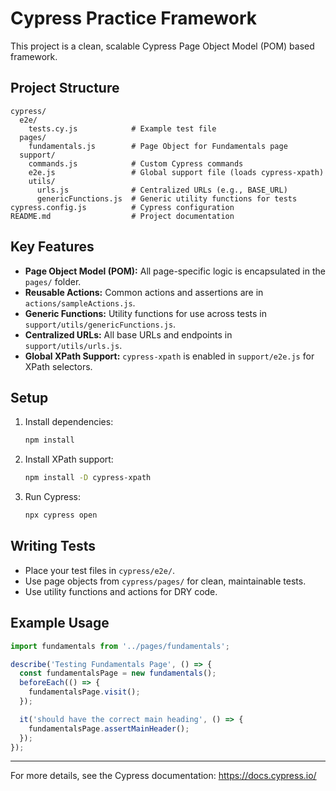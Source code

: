 # Cypress Practice Framework

This project is a clean, scalable Cypress Page Object Model (POM) based framework.

## Project Structure

```
cypress/
  e2e/
    tests.cy.js            # Example test file
  pages/
    fundamentals.js        # Page Object for Fundamentals page
  support/
    commands.js            # Custom Cypress commands
    e2e.js                 # Global support file (loads cypress-xpath)
    utils/
      urls.js              # Centralized URLs (e.g., BASE_URL)
      genericFunctions.js  # Generic utility functions for tests
cypress.config.js          # Cypress configuration
README.md                  # Project documentation
```

## Key Features
- **Page Object Model (POM):** All page-specific logic is encapsulated in the `pages/` folder.
- **Reusable Actions:** Common actions and assertions are in `actions/sampleActions.js`.
- **Generic Functions:** Utility functions for use across tests in `support/utils/genericFunctions.js`.
- **Centralized URLs:** All base URLs and endpoints in `support/utils/urls.js`.
- **Global XPath Support:** `cypress-xpath` is enabled in `support/e2e.js` for XPath selectors.

## Setup
1. Install dependencies:
   ```sh
   npm install
   ```
2. Install XPath support:
   ```sh
   npm install -D cypress-xpath
   ```
3. Run Cypress:
   ```sh
   npx cypress open
   ```

## Writing Tests
- Place your test files in `cypress/e2e/`.
- Use page objects from `cypress/pages/` for clean, maintainable tests.
- Use utility functions and actions for DRY code.

## Example Usage
```javascript
import fundamentals from '../pages/fundamentals';

describe('Testing Fundamentals Page', () => {
  const fundamentalsPage = new fundamentals();
  beforeEach(() => {
    fundamentalsPage.visit();
  });

  it('should have the correct main heading', () => {
    fundamentalsPage.assertMainHeader();
  });
});
```

---

For more details, see the Cypress documentation: https://docs.cypress.io/
